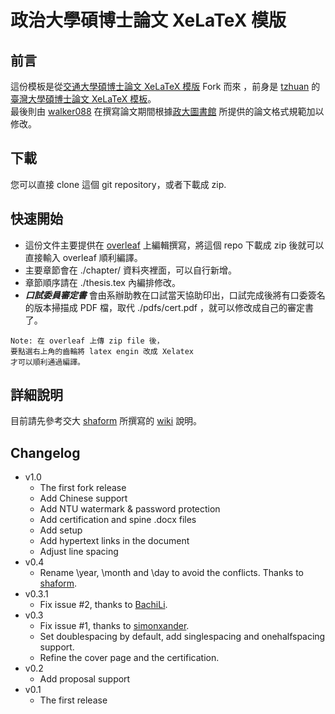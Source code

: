 政治大學碩博士論文 XeLaTeX 模版
==========


前言
----------
這份模板是從[交通大學碩博士論文 XeLaTeX 模版](https://github.com/Po-haoHuang/nctu-thesis) Fork 而來
，前身是 [tzhuan](http://github.com/tzhuan) 的
[臺灣大學碩博士論文 XeLaTeX 模板](https://github.com/tzhuan/ntu-thesis)。 <br>
最後則由 [walker088](https://github.com/Walker088) 在撰寫論文期間根據[政大圖書館](http://www.lib.nccu.edu.tw/thesis/download.html) 所提供的論文格式規範加以修改。


下載
----------
您可以直接 clone 這個 git repository，或者下載成 zip.

快速開始
----------
* 這份文件主要提供在 [overleaf](https://www.overleaf.com/) 上編輯撰寫，將這個 repo 下載成 zip 後就可以直接輸入 overleaf 順利編譯。
* 主要章節會在 ./chapter/ 資料夾裡面，可以自行新增。
* 章節順序請在 ./thesis.tex 內編排修改。
* ***口試委員審定書*** 會由系辦助教在口試當天協助印出，口試完成後將有口委簽名的版本掃描成 PDF 檔，取代 ./pdfs/cert.pdf ，就可以修改成自己的審定書了。

```
Note: 在 overleaf 上傳 zip file 後，
要點選右上角的齒輪將 latex engin 改成 Xelatex 
才可以順利通過編譯。 
```
詳細說明
----------
目前請先參考交大 [shaform](https://github.com/shaform) 所撰寫的 [wiki](https://github.com/shaform/ntu-thesis/wiki) 說明。


Changelog
----------
  * v1.0
    * The first fork release
    * Add Chinese support
    * Add NTU watermark & password protection
    * Add certification and spine .docx files
    * Add setup
    * Add hypertext links in the document
    * Adjust line spacing
  * v0.4
    * Rename \year, \month and \day to avoid the conflicts. Thanks to [shaform](https://github.com/shaform).
  * v0.3.1
    * Fix issue #2, thanks to [BachiLi](https://github.com/BachiLi).
  * v0.3
    * Fix issue #1, thanks to [simonxander](https://github.com/simonxander).
	* Set doublespacing by default, add singlespacing and onehalfspacing support.
	* Refine the cover page and the certification.
  * v0.2
    * Add proposal support
  * v0.1
    * The first release
